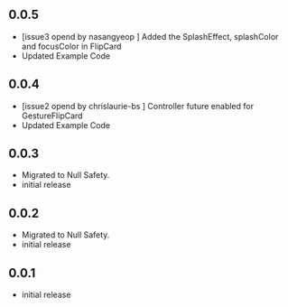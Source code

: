 
## 0.0.5

* [issue3 opend by nasangyeop ] Added the SplashEffect, splashColor and focusColor in FlipCard
* Updated Example Code

## 0.0.4

* [issue2 opend by chrislaurie-bs ] Controller future enabled for GestureFlipCard
* Updated Example Code

## 0.0.3

* Migrated to Null Safety.
* initial release

## 0.0.2

* Migrated to Null Safety.
* initial release

## 0.0.1

* initial release
